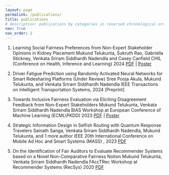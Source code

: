 ```yaml
---
layout: page
permalink: /publications/
title: publications
# description: publications by categories in reversed chronological order. generated by jekyll-scholar.
nav: true
nav_order: 2
---
```


1. Learning Social Fairness Preferences from Non-Expert Stakeholder Opinions in Kidney Placement
   Mukund Telukunta, Sukruth Rao, Gabriella Stickney, Venkata Sriram Siddhardh Nadendla and Casey Canfield
   CHIL (Conference on Health, Inference and Learning) 2024
   [PDF](https://chilconference.org/static/proceedings/2024/telukunta24.pdf) | [Poster](/mukund0911.github.io/assets/pdf/CHIL_Poster_Final.pdf) 

2. Driver Fatigue Prediction using Randomly Activated Neural Networks for Smart Ridesharing Platforms (Under Review)
   Sree Pooja Akula, Mukund Telukunta, and Venkata Sriram Siddhardh Nadendla
   IEEE Transactions on Intelligent Transportation Systems, 2024 
   [Preprint]

3. Towards Inclusive Fairness Evaluation via Eliciting Disagreement Feedback from Non-Expert Stakeholders
   Mukund Telukunta, Venkata Sriram Siddhardh Nadendla
   BIAS Workshop at European Conference of Machine Learning (ECML\PKDD) 2023
   [PDF](https://arxiv.org/pdf/2304.03801) | [Poster](/mukund0911.github.io/assets/pdf/ECML_PKDD_Poster_Final.pdf)

4. Strategic Information Design in Selfish Routing with Quantum Response Travelers
   Sainath Sanga, Venkata Sriram Siddhardh Nadendla, Mukund Telukunta, and 1 more author
   IEEE 20th International Conference on Mobile Ad Hoc and Smart Systems (MASS) , 2023
   [PDF](https://ieeexplore.ieee.org/stamp/stamp.jsp?arnumber=10298454&casa_token=BP_jzPNJT6sAAAAA:b6G-6Ro0xPGaslu3UXmjBomY9Bb333TFrnFDecmNcfmPSJgyeFGXOEfe9FLDo3H_5dzck5SCqgd9kw&tag=1)


5. On the Identification of Fair Auditors to Evaluate Recommender Systems based on a Novel Non-Comparative Fairness Notion
   Mukund Telukunta, Venkata Sriram Siddhardh Nadendla
   FAccTRec Workshop at Recommender Systems (RecSys) 2020
   [PDF](https://arxiv.org/pdf/2009.04383)
